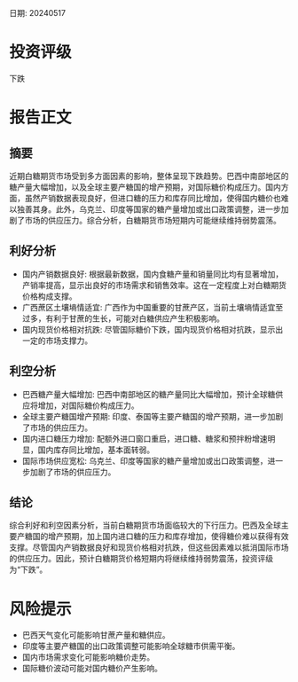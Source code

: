 
日期: 20240517

# 投资评级

下跌

# 报告正文

## 摘要

近期白糖期货市场受到多方面因素的影响，整体呈现下跌趋势。巴西中南部地区的糖产量大幅增加，以及全球主要产糖国的增产预期，对国际糖价构成压力。国内方面，虽然产销数据表现良好，但进口糖的压力和库存同比增加，使得国内糖价也难以独善其身。此外，乌克兰、印度等国家的糖产量增加或出口政策调整，进一步加剧了市场的供应压力。综合分析，白糖期货市场短期内可能继续维持弱势震荡。

## 利好分析

* 国内产销数据良好: 根据最新数据，国内食糖产量和销量同比均有显著增加，产销率提高，显示出良好的市场需求和销售效率。这在一定程度上对白糖期货价格构成支撑。
* 广西蔗区土壤墒情适宜: 广西作为中国重要的甘蔗产区，当前土壤墒情适宜至过多，有利于甘蔗的生长，可能对白糖供应产生积极影响。
* 国内现货价格相对抗跌: 尽管国际糖价下跌，国内现货价格相对抗跌，显示出一定的市场支撑力。

## 利空分析

* 巴西糖产量大幅增加: 巴西中南部地区的糖产量同比大幅增加，预计全球糖供应将增加，对国际糖价构成压力。
* 全球主要产糖国增产预期: 印度、泰国等主要产糖国的增产预期，进一步加剧了市场的供应压力。
* 国内进口糖压力增加: 配额外进口窗口重启，进口糖、糖浆和预拌粉增速明显，国内库存同比增加，基本面转弱。
* 国际市场供应宽松: 乌克兰、印度等国家的糖产量增加或出口政策调整，进一步加剧了市场的供应压力。

## 结论

综合利好和利空因素分析，当前白糖期货市场面临较大的下行压力。巴西及全球主要产糖国的增产预期，加上国内进口糖的压力和库存增加，使得糖价难以获得有效支撑。尽管国内产销数据良好和现货价格相对抗跌，但这些因素难以抵消国际市场的供应压力。因此，预计白糖期货价格短期内将继续维持弱势震荡，投资评级为“下跌”。

# 风险提示

* 巴西天气变化可能影响甘蔗产量和糖供应。
* 印度等主要产糖国的出口政策调整可能影响全球糖市供需平衡。
* 国内市场需求变化可能影响糖价走势。
* 国际糖价波动可能对国内糖价产生影响。
